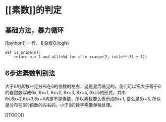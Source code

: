 # [[素数]]的判定

## 基础方法，暴力循环
[[python]] 一行，复杂度O(logN)

```
def is_prime(n):
    return n > 1 and all(n%d for d in xrange(2, int(n**.5) + 1))
```

## 6步进素数判别法

大于6的素数一定分布在6的倍数的左右，这是显而易见的，我们可以把大于等于6的自然数写成6x, 6x+1, 6x+2, 6x+3, 6x+4, 6x+5的形式，其中6x,6x+2,6x+3,6x+4肯定不是素数，所以素数要么表示成6x+1, 要么是6x+5, 所以是分布在6的倍数的左右的。小于6的数字需要单独处理。


[[TODO]]